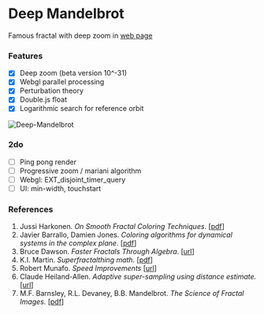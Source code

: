 # Deep Mandelbrot

Famous fractal with deep zoom in [web page](https://munrocket.github.io/deep-mandelbrot/)

### Features

- [X] Deep zoom (beta version 10^-31)
- [X] Webgl parallel processing
- [X] Perturbation theory
- [X] Double.js float
- [X] Logarithmic search for reference orbit

![Deep-Mandelbrot](https://munrocket.github.io/deep-mandelbrot/img/example.png)

### 2do
- [ ] Ping pong render
- [ ] Progressive zoom / mariani algorithm
- [ ] Webgl: EXT_disjoint_timer_query
- [ ] UI: min-width, touchstart

### References

1. Jussi Harkonen. *On Smooth Fractal Coloring Techniques*. [[pdf](http://jussiharkonen.com/files/on_fractal_coloring_techniques(lo-res).pdf)]
2. Javier Barrallo, Damien Jones. *Coloring algorithms for dynamical systems in the complex plane*. [[pdf](http://math.unipa.it/~grim/Jbarrallo.PDF)]
3. Bruce Dawson. *Faster Fractals Through Algebra*. [[url](https://randomascii.wordpress.com/2011/08/13/faster-fractals-through-algebra/)]
4. K.I. Martin. *Superfractalthing math.* [[pdf](http://www.superfractalthing.co.nf/sft_maths.pdf)]
5. Robert Munafo. *Speed Improvements* [[url](https://mrob.com/pub/muency/speedimprovements.html)]
6. Claude Heiland-Allen. *Adaptive super-sampling using distance estimate.* [[url](http://mathr.co.uk/blog/2014-11-22_adaptive_supersampling_using_distance_estimate.html)]
7. M.F. Barnsley, R.L. Devaney, B.B. Mandelbrot. *The Science of Fractal Images.* [[pdf](https://becca.ooo/i-c-the-light/resources/the_science_of_fractal_images.pdf)]

[//]: # "*Numerical Methods for Finding Periodic Orbits* [[url](http://www.scholarpedia.org/article/Periodic_orbit#Numerical_Methods_for_Finding_Periodic_Orbits)]"
[//]: # "*Mandelbrot set* [[url](https://www.math.univ-toulouse.fr/~cheritat/wiki-draw/index.php/Mandelbrot_set#Deep_zooms_and_log-potential_scale)]"
[//]: # "*Adaptive Parallel Computation with CUDA Dynamic Parallelism* [[url](https://devblogs.nvidia.com/introduction-cuda-dynamic-parallelism/#disqus_thread)]"
[//]: # "https://www.math.univ-toulouse.fr/~cheritat/wiki-draw/index.php/Mandelbrot_set#Normal_map_effect"
[//]: # "Vizit Solutions. *Unleash Your Inner Supercomputer.* [[url](http://www.vizitsolutions.com/portfolio/webgl/gpgpu/)]"